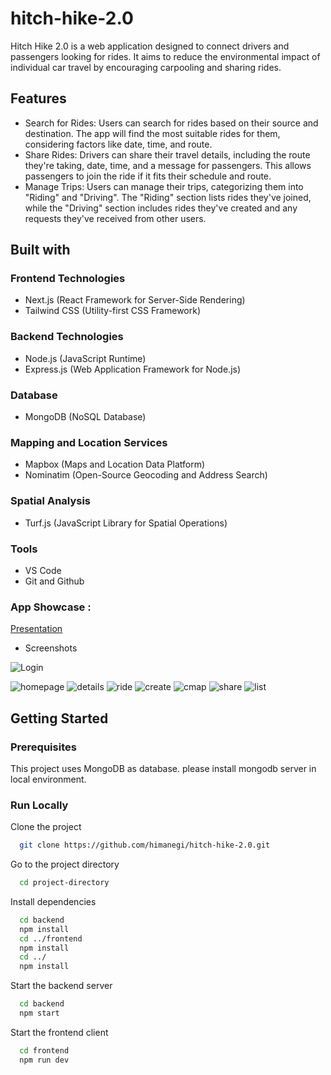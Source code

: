 # hitch-hike-2.0

 Hitch Hike 2.0 is a web application designed to connect drivers and passengers looking for rides. It aims to reduce the environmental impact of individual car travel by encouraging carpooling and sharing rides.

## Features

- Search for Rides: Users can search for rides based on their source and destination. The app will find the most suitable rides for them, considering factors like date, time, and route.
- Share Rides: Drivers can share their travel details, including the route they're taking, date, time, and a message for passengers. This allows passengers to join the ride if it fits their schedule and route.
- Manage Trips: Users can manage their trips, categorizing them into "Riding" and "Driving". The "Riding" section lists rides they've joined, while the "Driving" section includes rides they've created and any requests they've received from other users.

## Built with

### Frontend Technologies

- Next.js (React Framework for Server-Side Rendering)
- Tailwind CSS (Utility-first CSS Framework)

### Backend Technologies

- Node.js (JavaScript Runtime)
- Express.js (Web Application Framework for Node.js)

### Database

- MongoDB (NoSQL Database)

### Mapping and Location Services

- Mapbox (Maps and Location Data Platform)
- Nominatim (Open-Source Geocoding and Address Search)

### Spatial Analysis

- Turf.js (JavaScript Library for Spatial Operations)

### Tools

- VS Code
- Git and Github

### App Showcase :

[Presentation](hitch-hikePPT.pdf)

- Screenshots

![Login](Asset/login.png)

![homepage](Asset/homepage.png)
![details](Asset/details.png)
![ride](Asset/search.png)
![create](Asset/create.png)
![cmap](Asset/cmap.png)
![share](Asset/share.png)
![list](Asset/RideList.png)
<!-- Getting Started -->
## Getting Started

<!-- Prerequisites -->
### Prerequisites

This project uses MongoDB as database. please install mongodb server in local environment.

<!-- Run Locally -->
### Run Locally

Clone the project

```bash
  git clone https://github.com/himanegi/hitch-hike-2.0.git
```

Go to the project directory

```bash
  cd project-directory
```

Install dependencies

```bash
  cd backend
  npm install
  cd ../frontend
  npm install
  cd ../
  npm install
```

Start the backend server

```bash
  cd backend
  npm start
```

Start the frontend client

```bash
  cd frontend
  npm run dev
```
